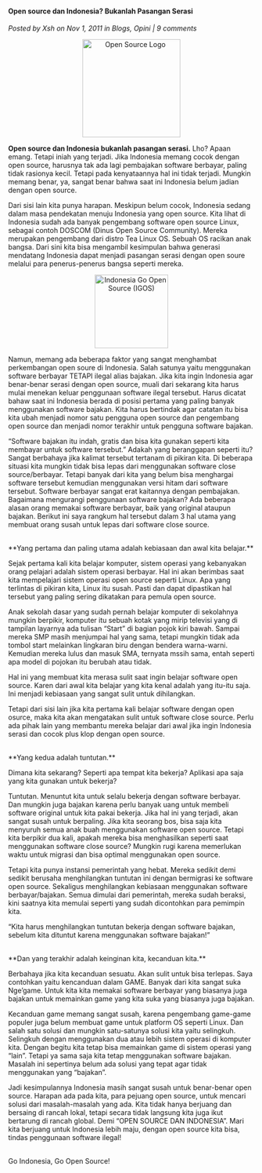 #### Open source dan Indonesia? Bukanlah Pasangan Serasi
_Posted by Xsh on Nov 1, 2011 in Blogs, Opini | 9 comments_

<div align="center">
	<img src="./posts/2011-11-01-open-source-dan-indonesia-bukanlah-pasangan-serasi/1.png" height="200px" alt="Open Source Logo">
</div> 

**Open source dan Indonesia bukanlah pasangan serasi.** Lho? Apaan emang. Tetapi iniah yang terjadi. Jika Indonesia memang cocok dengan open source, harusnya tak ada lagi pembajakan software berbayar, paling tidak rasionya kecil. Tetapi pada kenyataannya hal ini tidak terjadi. Mungkin memang benar, ya, sangat benar bahwa saat ini Indonesia belum jadian dengan open source.

Dari sisi lain kita punya harapan. Meskipun belum cocok, Indonesia sedang dalam masa pendekatan menuju Indonesia yang open source. Kita lihat di Indonesia sudah ada banyak pengembang software open source Linux, sebagai contoh DOSCOM (Dinus Open Source Community). Mereka merupakan pengembang dari distro Tea Linux OS. Sebuah OS racikan anak bangsa. Dari sini kita bisa mengambil kesimpulan bahwa generasi mendatang Indonesia dapat menjadi pasangan serasi dengan open soure melalui para penerus-penerus bangsa seperti mereka.
<div align="center">
	<img src="./posts/2011-11-01-open-source-dan-indonesia-bukanlah-pasangan-serasi/2.jpg" height="150px" alt="Indonesia Go Open Source (IGOS)">
</div> 

Namun, memang ada beberapa faktor yang sangat menghambat perkembangan open soure di Indonesia. Salah satunya yaitu menggunakan software berbayar TETAPI ilegal alias bajakan. Jika kita ingin Indonesia agar benar-benar serasi dengan open source, muali dari sekarang kita harus mulai menekan keluar penggunaan software ilegal tersebut. Harus dicatat bahaw saat ini Indonesia berada di posisi pertama yang paling banyak menggunakan software bajakan. Kita harus bertindak agar catatan itu bisa kita ubah menjadi nomor satu pengguna open source dan pengembang open source dan menjadi nomor terakhir untuk pengguna software bajakan.

“Software bajakan itu indah, gratis dan bisa kita gunakan seperti kita membayar untuk software tersebut.” Adakah yang beranggapan seperti itu? Sangat berbahaya jika kalimat tersebut tertanam di pikiran kita. Di beberapa situasi kita mungkin tidak bisa lepas dari menggunakan software close source/berbayar. Tetapi banyak dari kita yang belum bisa menghargai software tersebut kemudian menggunakan versi hitam dari software tersebut. Software berbayar sangat erat kaitannya dengan pembajakan. Bagaimana mengurangi penggunaan software bajakan? Ada beberapa alasan orang memakai software berbayar, baik yang original ataupun bajakan. Berikut ini saya rangkum hal tersebut dalam 3 hal utama yang membuat orang susah untuk lepas dari software close source.

<br>
**Yang pertama dan paling utama adalah kebiasaan dan awal kita belajar.**

Sejak pertama kali kita belajar komputer, sistem operasi yang kebanyakan orang pelajari adalah sistem operasi berbayar. Hal ini akan berimbas saat kita mempelajari sistem operasi open source seperti Linux. Apa yang terlintas di pikiran kita, Linux itu susah. Pasti dan dapat dipastikan hal tersebut yang paling sering dikatakan para pemula open source.

Anak sekolah dasar yang sudah pernah belajar komputer di sekolahnya mungkin berpikir, komputer itu sebuah kotak yang mirip televisi yang di tampilan layarnya ada tulisan “Start” di bagian pojok kiri bawah. Sampai mereka SMP masih menjumpai hal yang sama, tetapi mungkin tidak ada tombol start melainkan lingkaran biru dengan bendera warna-warni. Kemudian mereka lulus dan masuk SMA, ternyata mssih sama, entah seperti apa model di pojokan itu berubah atau tidak.

Hal ini yang membuat kita merasa sulit saat ingin belajar software open source. Karen dari awal kita belajar yang kita kenal adalah yang itu-itu saja. Ini menjadi kebiasaan yang sangat sulit untuk dihilangkan.

Tetapi dari sisi lain jika kita pertama kali belajar software dengan open osurce, maka kita akan mengatakan sulit untuk software close source. Perlu ada pihak lain yang membantu mereka belajar dari awal jika ingin Indonesia serasi dan cocok plus klop dengan open source.

<br>
**Yang kedua adalah tuntutan.**

Dimana kita sekarang? Seperti apa tempat kita bekerja? Aplikasi apa saja yang kita gunakan untuk bekerja?

Tuntutan. Menuntut kita untuk selalu bekerja dengan software berbayar. Dan mungkin juga bajakan karena perlu banyak uang untuk membeli software original untuk kita pakai bekerja. Jika hal ini yang terjadi, akan sangat susah untuk berpaling. Jika kita seorang bos, bisa saja kita menyuruh semua anak buah menggunakan software open source. Tetapi kita berpikir dua kali, apakah mereka bisa menghasilkan seperti saat menggunakan software close source? Mungkin rugi karena memerlukan waktu untuk migrasi dan bisa optimal menggunakan open source.

Tetapi kita punya instansi pemerintah yang hebat. Mereka sedikit demi sedikit berusaha menghilangkan tuntutan ini dengan bermigrasi ke software open source. Sekaligus menghilangkan kebiasaan menggunakan software berbayar/bajakan. Semua dimulai dari pemerintah, mereka sudah beraksi, kini saatnya kita memulai seperti yang sudah dicontohkan para pemimpin kita.

“Kita harus menghilangkan tuntutan bekerja dengan software bajakan, sebelum kita dituntut karena menggunakan software bajakan!”

<br>
**Dan yang terakhir adalah keinginan kita, kecanduan kita.**

Berbahaya jika kita kecanduan sesuatu. Akan sulit untuk bisa terlepas. Saya contohkan yaitu kencanduan dalam GAME. Banyak dari kita sangat suka Nge’game. Untuk kita kita memakai software berbayar yang biasanya juga bajakan untuk memainkan game yang kita suka yang biasanya juga bajakan.

Kecanduan game memang sangat susah, karena pengembang game-game populer juga belum membuat game untuk platform OS seperti Linux. Dan salah satu solusi dan mungkin satu-satunya solusi kita yaitu selingkuh. Selingkuh dengan menggunakan dua atau lebih sistem operasi di komputer kita. Dengan begitu kita tetap bisa memainkan game di sistem operasi yang “lain”. Tetapi ya sama saja kita tetap menggunakan software bajakan. Masalah ini sepertinya belum ada solusi yang tepat agar tidak menggunakan yang “bajakan”.

Jadi kesimpulannya Indonesia masih sangat susah untuk benar-benar open source. Harapan ada pada kita, para pejuang open source, untuk mencari solusi dari masalah-masalah yang ada. Kita tidak hanya berjuang dan bersaing di rancah lokal, tetapi secara tidak langsung kita juga ikut bertarung di rancah global. Demi “OPEN SOURCE DAN INDONESIA”. Mari kita berjuang untuk Indonesia lebih maju, dengan open source kita bisa, tindas penggunaan software ilegal!

<br>
Go Indonesia, Go Open Source!